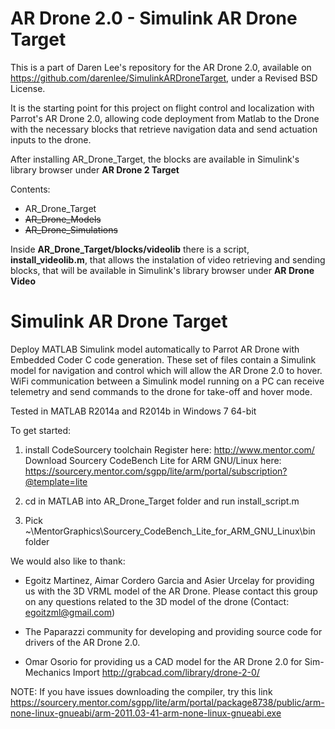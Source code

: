 AR Drone 2.0 - Simulink AR Drone Target
=======================================

This is a part of Daren Lee's repository for the AR Drone 2.0, available on
https://github.com/darenlee/SimulinkARDroneTarget, under a Revised BSD License.

It is the starting point for this project on flight control and localization with Parrot's AR Drone 2.0, allowing
code deployment from Matlab to the Drone with the necessary blocks that retrieve navigation data and send actuation
inputs to the drone.

After installing AR_Drone_Target, the blocks are available in Simulink's library browser under **AR Drone 2 Target**

Contents:
+ AR_Drone_Target
+ ~~AR_Drone_Models~~
+ ~~AR_Drone_Simulations~~

Inside **AR_Drone_Target/blocks/videolib** there is a script, **install_videolib.m**, that allows the instalation
of video retrieving and sending blocks, that will be available in Simulink's library browser under **AR Drone Video**


Simulink AR Drone Target
========================

Deploy MATLAB Simulink model automatically to Parrot AR Drone with Embedded Coder C code generation. These set of files contain a Simulink model for navigation and control which will allow the AR Drone 2.0 to hover. WiFi communication between a Simulink model running on a PC can receive telemetry and send commands to the drone for take-off and hover mode.

Tested in MATLAB R2014a and R2014b in Windows 7 64-bit

To get started:

1. install CodeSourcery toolchain
	Register here: http://www.mentor.com/
	Download Sourcery CodeBench Lite for ARM GNU/Linux here: 
	https://sourcery.mentor.com/sgpp/lite/arm/portal/subscription?@template=lite

2. cd in MATLAB into AR_Drone_Target folder and run install_script.m

3. Pick ~\MentorGraphics\Sourcery_CodeBench_Lite_for_ARM_GNU_Linux\bin folder


We would also like to thank:

- Egoitz Martinez, Aimar Cordero Garcia and Asier Urcelay for providing us with the 3D VRML model of the AR Drone. Please contact this group on any questions related to the 3D model of the drone (Contact: egoitzml@gmail.com)

- The Paparazzi community for developing and providing source code for drivers of the AR Drone 2.0.

- Omar Osorio for providing us a CAD model for the AR Drone 2.0 for Sim-Mechanics Import
http://grabcad.com/library/drone-2-0/

NOTE:
If you have issues downloading the compiler, try this link 
https://sourcery.mentor.com/sgpp/lite/arm/portal/package8738/public/arm-none-linux-gnueabi/arm-2011.03-41-arm-none-linux-gnueabi.exe

